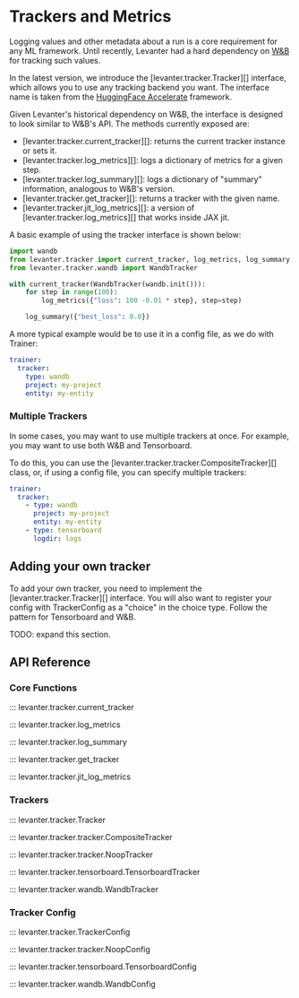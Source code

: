 # Trackers and Metrics

Logging values and other metadata about a run is a core requirement for any ML framework.
Until recently, Levanter had a hard dependency on [W&B](https://wandb.ai/site) for tracking such values.

In the latest version, we introduce the [levanter.tracker.Tracker][] interface, which allows you to use any tracking backend you want.
The interface name is taken from the [HuggingFace Accelerate](https://github.com/huggingface/accelerate/blob/0f2686c8d3e6d949c4b7efa15d7f2dee44f7ce91/src/accelerate/tracking.py#L395)
framework.

Given Levanter's historical dependency on W&B, the interface is designed to look similar to W&B's API.
The methods currently exposed are:

* [levanter.tracker.current_tracker][]: returns the current tracker instance or sets it.
* [levanter.tracker.log_metrics][]: logs a dictionary of metrics for a given step.
* [levanter.tracker.log_summary][]: logs a dictionary of "summary" information, analogous to W&B's version.
* [levanter.tracker.get_tracker][]: returns a tracker with the given name.
* [levanter.tracker.jit_log_metrics][]: a version of [levanter.tracker.log_metrics][] that works inside JAX jit.

A basic example of using the tracker interface is shown below:

```python
import wandb
from levanter.tracker import current_tracker, log_metrics, log_summary
from levanter.tracker.wandb import WandbTracker

with current_tracker(WandbTracker(wandb.init())):
    for step in range(100):
        log_metrics({"loss": 100 -0.01 * step}, step=step)

    log_summary({"best_loss": 0.0})
```

A more typical example would be to use it in a config file, as we do with Trainer:

```yaml
trainer:
  tracker:
    type: wandb
    project: my-project
    entity: my-entity
```

### Multiple Trackers

In some cases, you may want to use multiple trackers at once.
For example, you may want to use both W&B and Tensorboard.

To do this, you can use the [levanter.tracker.tracker.CompositeTracker][] class, or, if using a config file, you
can specify multiple trackers:

```yaml
trainer:
  tracker:
    - type: wandb
      project: my-project
      entity: my-entity
    - type: tensorboard
      logdir: logs
```

## Adding your own tracker

To add your own tracker, you need to implement the [levanter.tracker.Tracker][] interface.
You will also want to register your config with TrackerConfig as a "choice" in the choice type.
Follow the pattern for Tensorboard and W&B.

TODO: expand this section.


## API Reference

### Core Functions

::: levanter.tracker.current_tracker

::: levanter.tracker.log_metrics

::: levanter.tracker.log_summary

::: levanter.tracker.get_tracker

::: levanter.tracker.jit_log_metrics

### Trackers

::: levanter.tracker.Tracker

::: levanter.tracker.tracker.CompositeTracker

::: levanter.tracker.tracker.NoopTracker

::: levanter.tracker.tensorboard.TensorboardTracker

::: levanter.tracker.wandb.WandbTracker

### Tracker Config

::: levanter.tracker.TrackerConfig

::: levanter.tracker.tracker.NoopConfig

::: levanter.tracker.tensorboard.TensorboardConfig

::: levanter.tracker.wandb.WandbConfig

